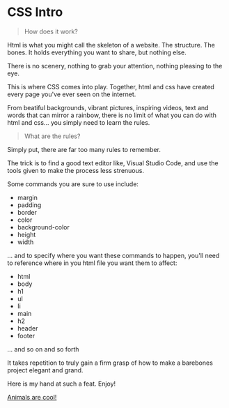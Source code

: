 # CSS Intro

> How does it work?

Html is what you might call the skeleton of a website. The structure. The bones.
It holds everything you want to share, but nothing else. 

There is no scenery, nothing to grab your attention, nothing pleasing to the eye.

This is where CSS comes into play.
Together, html and css have created every page you've ever seen on the internet.

From beatiful backgrounds, vibrant pictures, inspiring videos, text and words that can mirror a rainbow,
there is no limit of what you can do with html and css... you simply need to learn the rules.

> What are the rules?

Simply put, there are far too many rules to remember.

The trick is to find a good text editor like, Visual Studio Code, and use the tools given to make the process less strenuous.

Some commands you are sure to use include:

- margin
- padding
- border
- color
- background-color
- height
- width

... and to specify where you want these commands to happen, you'll need to reference where in you html file you want them to affect:

- html
- body
- h1
- ul
- li
- main
- h2
- header
- footer

... and so on and so forth

It takes repetition to truly gain a firm grasp of how to make a barebones project elegant and grand.

Here is my hand at such a feat. Enjoy!

[Animals are cool!](https://humberto-pineda.github.io/Animals-are-Cool/)